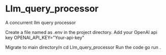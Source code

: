 # Llm_query_processor
A concurrent llm query processor

Create a file named as .env in the project directory.
Add your OpenAI api key 
OPENAI_API_KEY="Your-api-key"

Migrate to main directory/n
cd Llm_query_processor
Run the code
go run .

